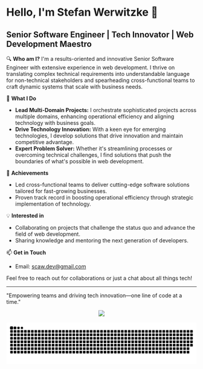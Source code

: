 # Hello, I'm Stefan Werwitzke 👋

## Senior Software Engineer | Tech Innovator | Web Development Maestro

🔍 **Who am I?**
I'm a results-oriented and innovative Senior Software Engineer with extensive experience in web development. I thrive on translating complex technical requirements into understandable language for non-technical stakeholders and spearheading cross-functional teams to craft dynamic systems that scale with business needs.

🚀 **What I Do**
- **Lead Multi-Domain Projects:** I orchestrate sophisticated projects across multiple domains, enhancing operational efficiency and aligning technology with business goals.
- **Drive Technology Innovation:** With a keen eye for emerging technologies, I develop solutions that drive innovation and maintain competitive advantage.
- **Expert Problem Solver:** Whether it's streamlining processes or overcoming technical challenges, I find solutions that push the boundaries of what's possible in web development.

🌟 **Achievements**
- Led cross-functional teams to deliver cutting-edge software solutions tailored for fast-growing businesses.
- Proven track record in boosting operational efficiency through strategic implementation of technology.

💡 **Interested in**
- Collaborating on projects that challenge the status quo and advance the field of web development.
- Sharing knowledge and mentoring the next generation of developers.

📫 **Get in Touch**
- Email: [scaw.dev@gmail.com](mailto:scaw.dev@gmail.com)

Feel free to reach out for collaborations or just a chat about all things tech!

---
"Empowering teams and driving tech innovation—one line of code at a time."

<p align=center>
  <a href="https://skillicons.dev">
    <img src="https://skillicons.dev/icons?i=typescript,nextjs,nodejs,react,tailwind,nestjs,supabase,rust,rxjs,elysia,prisma,graphql,postgresql,redis,firebase,docker,cloudflare,aws,gcp,tauri" />
  </a>
</p>


<picture>
  <source media="(prefers-color-scheme: dark)" srcset="https://raw.githubusercontent.com/StefanWerW/StefanWerW/output/github-contribution-grid-snake-dark.svg">
  <source media="(prefers-color-scheme: light)" srcset="https://raw.githubusercontent.com/StefanWerW/StefanWerW/output/github-contribution-grid-snake.svg">
  <img alt="github contribution grid snake animation" src="https://raw.githubusercontent.com/StefanWerW/StefanWerW/output/github-contribution-grid-snake.svg">
</picture>
